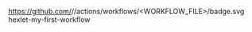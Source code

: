 https://github.com/<OWNER>/<REPOSITORY>/actions/workflows/<WORKFLOW_FILE>/badge.svg
<br/> 
hexlet-my-first-workflow